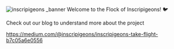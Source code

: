 ![inscripigeons _banner](https://github.com/Inscripigeons/Inscripigeons/assets/146549811/8d6e85a8-09da-4f3b-a39b-c53d114c750a)
Welcome to the Flock of Inscripigeons! 🐦

Check out our blog to understand more about the project

https://medium.com/@inscripigeons/inscripigeons-take-flight-b7c05a6e0556
